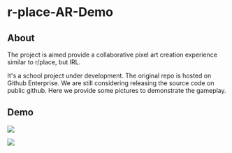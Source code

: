 # r-place-AR-Demo

## About

The project is aimed provide a collaborative pixel art creation experience similar to r/place, but IRL.

It's a school project under development.
The original repo is hosted on Github Enterprise.
We are still considering releasing the source code on public github.
Here we provide some pictures to demonstrate the gameplay.

## Demo

![](https://imgur.com/0NnLoPA.png)

![](https://i.imgur.com/rJBgeC8.png)
